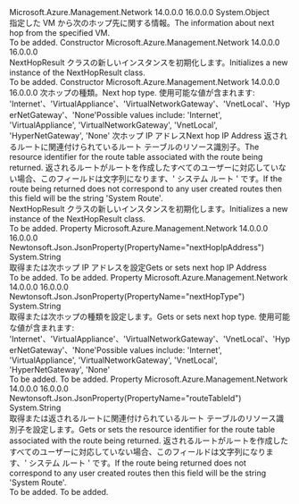 <Type Name="NextHopResult" FullName="Microsoft.Azure.Management.Network.Models.NextHopResult">
  <TypeSignature Language="C#" Value="public class NextHopResult" />
  <TypeSignature Language="ILAsm" Value=".class public auto ansi beforefieldinit NextHopResult extends System.Object" />
  <TypeSignature Language="DocId" Value="T:Microsoft.Azure.Management.Network.Models.NextHopResult" />
  <TypeSignature Language="VB.NET" Value="Public Class NextHopResult" />
  <TypeSignature Language="F#" Value="type NextHopResult = class" />
  <AssemblyInfo>
    <AssemblyName>Microsoft.Azure.Management.Network</AssemblyName>
    <AssemblyVersion>14.0.0.0</AssemblyVersion>
    <AssemblyVersion>16.0.0.0</AssemblyVersion>
  </AssemblyInfo>
  <Base>
    <BaseTypeName>System.Object</BaseTypeName>
  </Base>
  <Interfaces />
  <Docs>
    <summary>
            <span data-ttu-id="c0413-101">指定した VM から次のホップ先に関する情報。</span><span class="sxs-lookup"><span data-stu-id="c0413-101">The information about next hop from the specified VM.</span></span>
            </summary>
    <remarks>To be added.</remarks>
  </Docs>
  <Members>
    <Member MemberName=".ctor">
      <MemberSignature Language="C#" Value="public NextHopResult ();" />
      <MemberSignature Language="ILAsm" Value=".method public hidebysig specialname rtspecialname instance void .ctor() cil managed" />
      <MemberSignature Language="DocId" Value="M:Microsoft.Azure.Management.Network.Models.NextHopResult.#ctor" />
      <MemberSignature Language="VB.NET" Value="Public Sub New ()" />
      <MemberType>Constructor</MemberType>
      <AssemblyInfo>
        <AssemblyName>Microsoft.Azure.Management.Network</AssemblyName>
        <AssemblyVersion>14.0.0.0</AssemblyVersion>
        <AssemblyVersion>16.0.0.0</AssemblyVersion>
      </AssemblyInfo>
      <Parameters />
      <Docs>
        <summary>
            <span data-ttu-id="c0413-102">NextHopResult クラスの新しいインスタンスを初期化します。</span><span class="sxs-lookup"><span data-stu-id="c0413-102">Initializes a new instance of the NextHopResult class.</span></span>
            </summary>
        <remarks>To be added.</remarks>
      </Docs>
    </Member>
    <Member MemberName=".ctor">
      <MemberSignature Language="C#" Value="public NextHopResult (string nextHopType = null, string nextHopIpAddress = null, string routeTableId = null);" />
      <MemberSignature Language="ILAsm" Value=".method public hidebysig specialname rtspecialname instance void .ctor(string nextHopType, string nextHopIpAddress, string routeTableId) cil managed" />
      <MemberSignature Language="DocId" Value="M:Microsoft.Azure.Management.Network.Models.NextHopResult.#ctor(System.String,System.String,System.String)" />
      <MemberSignature Language="VB.NET" Value="Public Sub New (Optional nextHopType As String = null, Optional nextHopIpAddress As String = null, Optional routeTableId As String = null)" />
      <MemberSignature Language="F#" Value="new Microsoft.Azure.Management.Network.Models.NextHopResult : string * string * string -&gt; Microsoft.Azure.Management.Network.Models.NextHopResult" Usage="new Microsoft.Azure.Management.Network.Models.NextHopResult (nextHopType, nextHopIpAddress, routeTableId)" />
      <MemberType>Constructor</MemberType>
      <AssemblyInfo>
        <AssemblyName>Microsoft.Azure.Management.Network</AssemblyName>
        <AssemblyVersion>14.0.0.0</AssemblyVersion>
        <AssemblyVersion>16.0.0.0</AssemblyVersion>
      </AssemblyInfo>
      <Parameters>
        <Parameter Name="nextHopType" Type="System.String" />
        <Parameter Name="nextHopIpAddress" Type="System.String" />
        <Parameter Name="routeTableId" Type="System.String" />
      </Parameters>
      <Docs>
        <param name="nextHopType"><span data-ttu-id="c0413-103">次ホップの種類。</span><span class="sxs-lookup"><span data-stu-id="c0413-103">Next hop type.</span></span> <span data-ttu-id="c0413-104">使用可能な値が含まれます: 'Internet'、'VirtualAppliance'、'VirtualNetworkGateway'、'VnetLocal'、'HyperNetGateway'、'None'</span><span class="sxs-lookup"><span data-stu-id="c0413-104">Possible values include: 'Internet', 'VirtualAppliance', 'VirtualNetworkGateway', 'VnetLocal', 'HyperNetGateway', 'None'</span></span></param>
        <param name="nextHopIpAddress"><span data-ttu-id="c0413-105">次ホップ IP アドレス</span><span class="sxs-lookup"><span data-stu-id="c0413-105">Next hop IP Address</span></span></param>
        <param name="routeTableId"><span data-ttu-id="c0413-106">返されるルートに関連付けられているルート テーブルのリソース識別子。</span><span class="sxs-lookup"><span data-stu-id="c0413-106">The resource identifier for the route table associated with the route being returned.</span></span> <span data-ttu-id="c0413-107">返されるルートがルートを作成したすべてのユーザーに対応していない場合、このフィールドは文字列になります、' システム ルート ' です。</span><span class="sxs-lookup"><span data-stu-id="c0413-107">If the route being returned does not correspond to any user created routes then this field will be the string 'System Route'.</span></span></param>
        <summary>
            <span data-ttu-id="c0413-108">NextHopResult クラスの新しいインスタンスを初期化します。</span><span class="sxs-lookup"><span data-stu-id="c0413-108">Initializes a new instance of the NextHopResult class.</span></span>
            </summary>
        <remarks>To be added.</remarks>
      </Docs>
    </Member>
    <Member MemberName="NextHopIpAddress">
      <MemberSignature Language="C#" Value="public string NextHopIpAddress { get; set; }" />
      <MemberSignature Language="ILAsm" Value=".property instance string NextHopIpAddress" />
      <MemberSignature Language="DocId" Value="P:Microsoft.Azure.Management.Network.Models.NextHopResult.NextHopIpAddress" />
      <MemberSignature Language="VB.NET" Value="Public Property NextHopIpAddress As String" />
      <MemberSignature Language="F#" Value="member this.NextHopIpAddress : string with get, set" Usage="Microsoft.Azure.Management.Network.Models.NextHopResult.NextHopIpAddress" />
      <MemberType>Property</MemberType>
      <AssemblyInfo>
        <AssemblyName>Microsoft.Azure.Management.Network</AssemblyName>
        <AssemblyVersion>14.0.0.0</AssemblyVersion>
        <AssemblyVersion>16.0.0.0</AssemblyVersion>
      </AssemblyInfo>
      <Attributes>
        <Attribute>
          <AttributeName>Newtonsoft.Json.JsonProperty(PropertyName="nextHopIpAddress")</AttributeName>
        </Attribute>
      </Attributes>
      <ReturnValue>
        <ReturnType>System.String</ReturnType>
      </ReturnValue>
      <Docs>
        <summary>
            <span data-ttu-id="c0413-109">取得または次ホップ IP アドレスを設定</span><span class="sxs-lookup"><span data-stu-id="c0413-109">Gets or sets next hop IP Address</span></span>
            </summary>
        <value>To be added.</value>
        <remarks>To be added.</remarks>
      </Docs>
    </Member>
    <Member MemberName="NextHopType">
      <MemberSignature Language="C#" Value="public string NextHopType { get; set; }" />
      <MemberSignature Language="ILAsm" Value=".property instance string NextHopType" />
      <MemberSignature Language="DocId" Value="P:Microsoft.Azure.Management.Network.Models.NextHopResult.NextHopType" />
      <MemberSignature Language="VB.NET" Value="Public Property NextHopType As String" />
      <MemberSignature Language="F#" Value="member this.NextHopType : string with get, set" Usage="Microsoft.Azure.Management.Network.Models.NextHopResult.NextHopType" />
      <MemberType>Property</MemberType>
      <AssemblyInfo>
        <AssemblyName>Microsoft.Azure.Management.Network</AssemblyName>
        <AssemblyVersion>14.0.0.0</AssemblyVersion>
        <AssemblyVersion>16.0.0.0</AssemblyVersion>
      </AssemblyInfo>
      <Attributes>
        <Attribute>
          <AttributeName>Newtonsoft.Json.JsonProperty(PropertyName="nextHopType")</AttributeName>
        </Attribute>
      </Attributes>
      <ReturnValue>
        <ReturnType>System.String</ReturnType>
      </ReturnValue>
      <Docs>
        <summary>
            <span data-ttu-id="c0413-110">取得または次ホップの種類を設定します。</span><span class="sxs-lookup"><span data-stu-id="c0413-110">Gets or sets next hop type.</span></span> <span data-ttu-id="c0413-111">使用可能な値が含まれます: 'Internet'、'VirtualAppliance'、'VirtualNetworkGateway'、'VnetLocal'、'HyperNetGateway'、'None'</span><span class="sxs-lookup"><span data-stu-id="c0413-111">Possible values include: 'Internet', 'VirtualAppliance', 'VirtualNetworkGateway', 'VnetLocal', 'HyperNetGateway', 'None'</span></span>
            </summary>
        <value>To be added.</value>
        <remarks>To be added.</remarks>
      </Docs>
    </Member>
    <Member MemberName="RouteTableId">
      <MemberSignature Language="C#" Value="public string RouteTableId { get; set; }" />
      <MemberSignature Language="ILAsm" Value=".property instance string RouteTableId" />
      <MemberSignature Language="DocId" Value="P:Microsoft.Azure.Management.Network.Models.NextHopResult.RouteTableId" />
      <MemberSignature Language="VB.NET" Value="Public Property RouteTableId As String" />
      <MemberSignature Language="F#" Value="member this.RouteTableId : string with get, set" Usage="Microsoft.Azure.Management.Network.Models.NextHopResult.RouteTableId" />
      <MemberType>Property</MemberType>
      <AssemblyInfo>
        <AssemblyName>Microsoft.Azure.Management.Network</AssemblyName>
        <AssemblyVersion>14.0.0.0</AssemblyVersion>
        <AssemblyVersion>16.0.0.0</AssemblyVersion>
      </AssemblyInfo>
      <Attributes>
        <Attribute>
          <AttributeName>Newtonsoft.Json.JsonProperty(PropertyName="routeTableId")</AttributeName>
        </Attribute>
      </Attributes>
      <ReturnValue>
        <ReturnType>System.String</ReturnType>
      </ReturnValue>
      <Docs>
        <summary>
            <span data-ttu-id="c0413-112">取得または返されるルートに関連付けられているルート テーブルのリソース識別子を設定します。</span><span class="sxs-lookup"><span data-stu-id="c0413-112">Gets or sets the resource identifier for the route table associated with the route being returned.</span></span> <span data-ttu-id="c0413-113">返されるルートがルートを作成したすべてのユーザーに対応していない場合、このフィールドは文字列になります、' システム ルート ' です。</span><span class="sxs-lookup"><span data-stu-id="c0413-113">If the route being returned does not correspond to any user created routes then this field will be the string 'System Route'.</span></span>
            </summary>
        <value>To be added.</value>
        <remarks>To be added.</remarks>
      </Docs>
    </Member>
  </Members>
</Type>